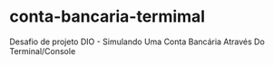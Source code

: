 # conta-bancaria-termimal
Desafio de projeto DIO -  Simulando Uma Conta Bancária Através Do Terminal/Console

